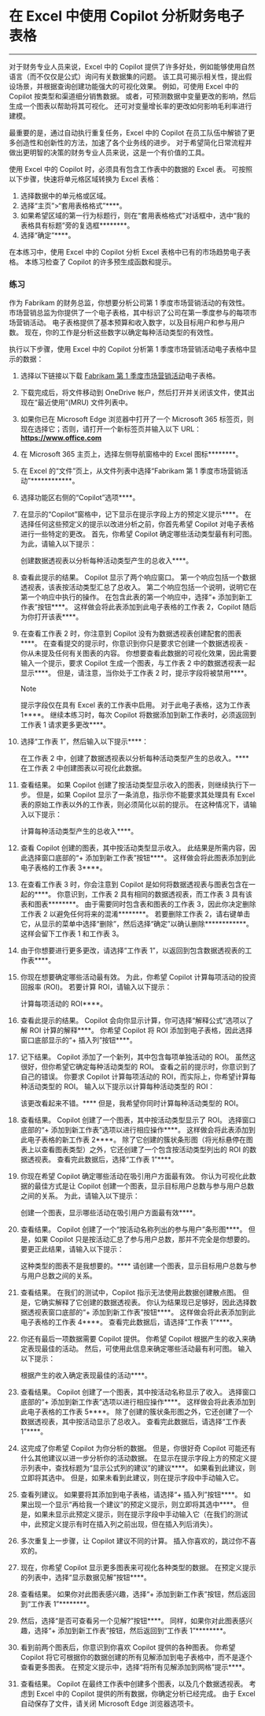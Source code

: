 #  在 Excel 中使用 Copilot 分析财务电子表格
---
对于财务专业人员来说，Excel 中的 Copilot 提供了许多好处，例如能够使用自然语言（而不仅仅是公式）询问有关数据集的问题。 该工具可揭示相关性，提出假设场景，并根据查询创建功能强大的可视化效果。 例如，可使用 Excel 中的 Copilot 按类型和渠道细分销售数据。 或者，可预测数据中变量更改的影响，然后生成一个图表以帮助将其可视化。 还可对变量增长率的更改如何影响毛利率进行建模。

最重要的是，通过自动执行重复任务，Excel 中的 Copilot 在员工队伍中解锁了更多创造性和创新性的方法，加速了各个业务线的进步。 对于希望简化日常流程并做出更明智的决策的财务专业人员来说，这是一个有价值的工具。

使用 Excel 中的 Copilot 时，必须具有包含工作表中的数据的 Excel 表。 可按照以下步骤，快速将单元格区域转换为 Excel 表格：

1.  选择数据中的单元格或区域。
2.  选择“主页”&gt;“套用表格格式”****。
3.  如果希望区域的第一行为标题行，则在“套用表格格式”对话框中，选中“我的表格具有标题”旁的复选框********。
4.  选择“确定”****。

在本练习中，使用 Excel 中的 Copilot 分析 Excel 表格中已有的市场趋势电子表格。 本练习检查了 Copilot 的许多预生成函数和提示。

### 练习

作为 Fabrikam 的财务总监，你想要分析公司第 1 季度市场营销活动的有效性。 市场营销总监为你提供了一个电子表格，其中标识了公司在第一季度参与的每项市场营销活动。 电子表格提供了基本预算和收入数字，以及目标用户和参与用户数。 现在，你的工作是分析这些数字以确定每种活动类型的有效性。

执行以下步骤，使用 Excel 中的 Copilot 分析第 1 季度市场营销活动电子表格中显示的数据：

1.  选择以下链接以下载 [Fabrikam 第 1 季度市场营销活动](https://edxinteractivepage.blob.core.windows.net/ms-4004/Fabrikam%20Q1%20marketing%20campaigns.xlsx)电子表格。
2.  下载完成后，将文件移动到 OneDrive 帐户，然后打开并关闭该文件，使其出现在“最近使用”(MRU) 文件列表中。
3.  如果你已在 Microsoft Edge 浏览器中打开了一个 Microsoft 365 标签页，则现在选择它；否则，请打开一个新标签页并输入以下 URL：**https://www.office.com**
4.  在 Microsoft 365 主页上，选择左侧导航窗格中的 Excel 图标********。
5.  在 Excel 的“文件”页上，从文件列表中选择“Fabrikam 第 1 季度市场营销活动”************。
6.  选择功能区右侧的“Copilot”选项****。
7.  在显示的“Copilot”窗格中，记下显示在提示字段上方的预定义提示****。 在选择任何这些预定义的提示以改进分析之前，你首先希望 Copilot 对电子表格进行一些特定的更改。 首先，你希望 Copilot 确定哪些活动类型最有利可图。 为此，请输入以下提示：
    
    创建数据透视表以分析每种活动类型产生的总收入****。
8.  查看此提示的结果。 Copilot 显示了两个响应窗口。 第一个响应包括一个数据透视表，该表按活动类型汇总了总收入。 第二个响应包括一个说明，说明它在第一个响应中执行的操作。 在包含此表的第一个响应中，选择“+ 添加到新工作表”按钮****。 这样做会将此表添加到此电子表格的工作表 2，Copilot 随后为你打开该表****。
9.  在查看工作表 2 时，你注意到 Copilot 没有为数据透视表创建配套的图表****。 在查看提交的提示时，你意识到你只是要求它创建一个数据透视表 - 你从未提及任何有关图表的内容。 你想要查看此数据的可视化效果，因此需要输入一个提示，要求 Copilot 生成一个图表，与工作表 2 中的数据透视表一起显示****。 但是，请注意，当你处于工作表 2 时，提示字段将被禁用****。
    
    > [!NOTE]
    > 提示字段仅在具有 Excel 表的工作表中启用。 对于此电子表格，这为工作表 1****。 继续本练习时，每次 Copilot 将数据添加到新工作表时，必须返回到工作表 1 请求更多更改****。
10. 选择“工作表 1”，然后输入以下提示****：
    
    在工作表 2 中，创建了数据透视表以分析每种活动类型产生的总收入。**** 在工作表 2 中创建图表以可视化此数据。
11. 查看结果。 如果 Copilot 创建了按活动类型显示收入的图表，则继续执行下一步。 但是，如果 Copilot 显示了一条消息，指示你不能要求其处理具有 Excel 表的原始工作表以外的工作表，则必须简化以前的提示。 在这种情况下，请输入以下提示：
    
    计算每种活动类型产生的总收入****。
12. 查看 Copilot 创建的图表，其中按活动类型显示收入。 此结果是所需内容，因此选择窗口底部的“+ 添加到新工作表”按钮****。 这样做会将此图表添加到此电子表格的工作表 3****。
13. 在查看工作表 3 时，你会注意到 Copilot 是如何将数据透视表与图表包含在一起的****。 你意识到，工作表 2 具有相同的数据透视表，而工作表 3 具有该表和图表********。 由于需要同时包含表和图表的工作表 3，因此你决定删除工作表 2 以避免任何将来的混淆********。 若要删除工作表 2，请右键单击它，从显示的菜单中选择“删除”，然后选择“确定”以确认删除************。 这样会留下工作表 1 和工作表 3。
14. 由于你想要进行更多更改，请选择“工作表 1”，以返回到包含数据透视表的工作表****。
15. 你现在想要确定哪些活动最有效。 为此，你希望 Copilot 计算每项活动的投资回报率 (ROI)。 若要计算 ROI，请输入以下提示：
    
    计算每项活动的 ROI****。
16. 查看此提示的结果。 Copilot 会向你显示计算，你可选择“解释公式”选项以了解 ROI 计算的解释****。 你希望 Copilot 将 ROI 添加到电子表格，因此选择窗口底部显示的“+ 插入列”按钮****。
17. 记下结果。 Copilot 添加了一个新列，其中包含每项单独活动的 ROI。 虽然这很好，但你希望它确定每种活动类型的 ROI。 查看之前的提示时，你意识到了自己的错误。 你要求 Copilot 计算每项活动的 ROI，而实际上，你希望计算每种活动类型的 ROI。 输入以下提示以计算每种活动类型的 ROI：
    
    该更改看起来不错。**** 但是，我希望你同时计算每种活动类型的 ROI。
18. 查看结果。 Copilot 创建了一个图表，其中按活动类型显示了 ROI。 选择窗口底部的“+ 添加到新工作表”选项以进行相应操作****。 这样做会将此表添加到此电子表格的新工作表 2****。 除了它创建的簇状条形图（将光标悬停在图表上以查看图表类型）之外，它还创建了一个包含按活动类型列出的 ROI 的数据透视表。 查看完此数据后，选择“工作表 1”****。
19. 你现在希望 Copilot 确定哪些活动在吸引用户方面最有效。 你认为可视化此数据的最佳方式是让 Copilot 创建一个图表，显示目标用户总数与参与用户总数之间的关系。 为此，请输入以下提示：
    
    创建一个图表，显示哪些活动在吸引用户方面最有效****。
20. 查看结果。 Copilot 创建了一个“按活动名称列出的参与用户”条形图****。 但是，如果 Copilot 只是按活动汇总了参与用户总数，那并不完全是你想要的。 要更正此结果，请输入以下提示：
    
    这种类型的图表不是我想要的。**** 请创建一个图表，显示目标用户总数与参与用户总数之间的关系。
21. 查看结果。 在我们的测试中，Copilot 指示无法使用此数据创建散点图。 但是，它确实解释了它创建的数据透视表。 你认为结果现已足够好，因此选择数据透视表窗口底部的“+ 添加到新工作表”按钮****。 这样做会将此表添加到此电子表格的工作表 4****。 查看完此数据后，请选择“工作表 1”****。
22. 你还有最后一项数据需要 Copilot 提供。 你希望 Copilot 根据产生的收入来确定表现最佳的活动。 然后，可使用此信息来确定哪些活动最有利可图。 输入以下提示：
    
    根据产生的收入确定表现最佳的活动****。
23. 查看结果。 Copilot 创建了一个图表，其中按活动名称显示了收入。 选择窗口底部的“+ 添加到新工作表”选项以进行相应操作****。 这样做会将此表添加到此电子表格的工作表 5****。 除了创建的簇状条形图之外，它还创建了一个数据透视表，其中按活动显示了总收入。 查看完此数据后，请选择“工作表 1”****。
24. 这完成了你希望 Copilot 为你分析的数据。 但是，你很好奇 Copilot 可能还有什么其他建议以进一步分析你的活动数据。 在显示在提示字段上方的预定义提示列表中，查找标题为“显示公式列的建议”的建议****。 如果看到此建议，则立即将其选中。 但是，如果未看到此建议，则在提示字段中手动输入它。
25. 查看列建议。 如果要将其添加到电子表格，请选择“+ 插入列”按钮****。 如果出现一个显示“再给我一个建议”的预定义提示，则立即将其选中****。 但是，如果未显示此预定义提示，则在提示字段中手动输入它（在我们的测试中，此预定义提示有时在插入列之前出现，但在插入列后消失）。
26. 多次重复上一步骤，让 Copilot 建议不同的计算。 插入你喜欢的，跳过你不喜欢的。
27. 现在，你希望 Copilot 显示更多图表来可视化各种类型的数据。 在预定义提示的列表中，选择“显示数据见解”按钮****。
28. 查看结果。 如果你对此图表感兴趣，选择“+ 添加到新工作表”按钮，然后返回到“工作表 1”********。
29. 然后，选择“是否可查看另一个见解?”按钮****。 同样，如果你对此图表感兴趣，选择“+ 添加到新工作表”按钮，然后返回到“工作表 1”********。
30. 看到前两个图表后，你意识到你喜欢 Copilot 提供的各种图表。 你希望 Copilot 将它可根据你的数据创建的所有见解添加到电子表格中，而不是逐个查看更多图表。 在预定义提示中，选择“将所有见解添加到网格”提示****。
31. 查看结果。 Copilot 在最终工作表中创建多个图表，以及几个数据透视表。 考虑到 Excel 中的 Copilot 提供的所有数据，你确定分析已经完成。 由于 Excel 自动保存了文件，请关闭 Microsoft Edge 浏览器选项卡。
